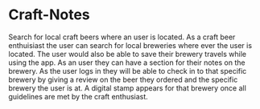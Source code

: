 # Craft-Notes
Search for local craft beers where an user is located.
As a craft beer enthuisiast the user can search for local breweries where ever the user is located. The user would also be able to save their brewery travels while using the app.
As an user they can have a section for their notes on the brewery.
As the user logs in they will be able to check in to that specific brewery by giving a review on the beer they ordered and the specific brewery the user is at.
A digital stamp appears for that brewery once all guidelines are met by the craft enthusiast.
